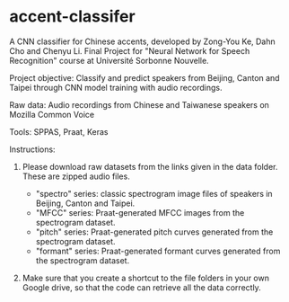 # accent-classifer
A CNN classifier for Chinese accents, developed by Zong-You Ke, Dahn Cho and Chenyu Li.
Final Project for "Neural Network for Speech Recognition" course at Université Sorbonne Nouvelle.

Project objective: Classify and predict speakers from Beijing, Canton and Taipei through CNN model training with audio recordings.

Raw data: Audio recordings from Chinese and Taiwanese speakers on Mozilla Common Voice

Tools: SPPAS, Praat, Keras 

Instructions:
1. Please download raw datasets from the links given in the data folder. These are zipped audio files. 
   - "spectro" series: classic spectrogram image files of speakers in Beijing, Canton and Taipei.
   - "MFCC" series: Praat-generated MFCC images from the spectrogram dataset.
   - "pitch" series: Praat-generated pitch curves generated from the spectrogram dataset.
   - "formant" series: Praat-generated formant curves generated from the spectrogram dataset.

2. Make sure that you create a shortcut to the file folders in your own Google drive, so that the code can retrieve all the data correctly. 

